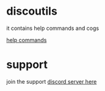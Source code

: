# discoutils



it contains help commands and cogs<br>

 [help commands](https://docs-pypackage.ithub.io/discoutils/help)

# support

join the support [discord server here](https://discord.gg/zdrSUu98BP)

